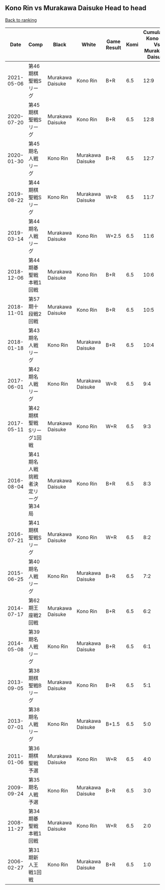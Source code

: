 ## Kono Rin vs Murakawa Daisuke Head to head

[Back to ranking](../../index.md)




| **Date** | **Comp** | **Black** | **White** | **Game Result** | **Komi** | **Cumulative Kono Rin Vs Murakawa Daisuke** | **Kono Rin Streak** | **Murakawa Daisuke Streak** | 
| --- | --- | --- | --- | --- | --- | --- | --- | --- |
| 2021-05-06 | 第46期棋聖戦Sリーグ | Murakawa Daisuke | Kono Rin | B+R | 6.5 | 12:9 | 0 | 2 | 
| 2020-07-20 | 第45期棋聖戦Sリーグ | Murakawa Daisuke | Kono Rin | B+R | 6.5 | 12:8 | 0 | 1 | 
| 2020-01-30 | 第45期名人戦リーグ | Kono Rin | Murakawa Daisuke | B+R | 6.5 | 12:7 | 1 | 0 | 
| 2019-08-22 | 第44期棋聖戦Sリーグ | Kono Rin | Murakawa Daisuke | W+R | 6.5 | 11:7 | 0 | 1 | 
| 2019-03-14 | 第44期名人戦リーグ | Murakawa Daisuke | Kono Rin | W+2.5 | 6.5 | 11:6 | 1 | 0 | 
| 2018-12-06 | 第44期碁聖戦本戦1回戦 | Murakawa Daisuke | Kono Rin | B+R | 6.5 | 10:6 | 0 | 2 | 
| 2018-11-01 | 第57期十段戦2回戦 | Murakawa Daisuke | Kono Rin | B+R | 6.5 | 10:5 | 0 | 1 | 
| 2018-01-18 | 第43期名人戦リーグ | Kono Rin | Murakawa Daisuke | B+R | 6.5 | 10:4 | 1 | 0 | 
| 2017-06-01 | 第42期名人戦リーグ | Kono Rin | Murakawa Daisuke | W+R | 6.5 | 9:4 | 0 | 1 | 
| 2017-05-11 | 第42期棋聖戦　Sリーグ1回戦 | Murakawa Daisuke | Kono Rin | W+R | 6.5 | 9:3 | 1 | 0 | 
| 2016-08-04 | 第41期名人戦　挑戦者決定リーグ第34局 | Murakawa Daisuke | Kono Rin | B+R | 6.5 | 8:3 | 0 | 1 | 
| 2016-07-21 | 第41期棋聖戦Sリーグ | Murakawa Daisuke | Kono Rin | W+R | 6.5 | 8:2 | 2 | 0 | 
| 2015-06-25 | 第40期名人戦リーグ | Kono Rin | Murakawa Daisuke | B+R | 6.5 | 7:2 | 1 | 0 | 
| 2014-07-17 | 第62期王座戦2回戦 | Murakawa Daisuke | Kono Rin | B+R | 6.5 | 6:2 | 0 | 1 | 
| 2014-05-08 | 第39期名人戦リーグ | Kono Rin | Murakawa Daisuke | B+R | 6.5 | 6:1 | 1 | 0 | 
| 2013-09-05 | 第38期棋聖戦Bリーグ | Murakawa Daisuke | Kono Rin | B+R | 6.5 | 5:1 | 0 | 1 | 
| 2013-07-01 | 第38期名人戦リーグ | Kono Rin | Murakawa Daisuke | B+1.5 | 6.5 | 5:0 | 5 | 0 | 
| 2011-01-06 | 第36期棋聖戦予選 | Murakawa Daisuke | Kono Rin | W+R | 6.5 | 4:0 | 4 | 0 | 
| 2009-09-24 | 第35期名人戦予選 | Kono Rin | Murakawa Daisuke | B+R | 6.5 | 3:0 | 3 | 0 | 
| 2008-11-27 | 第34期碁聖戦本戦1回戦 | Murakawa Daisuke | Kono Rin | W+R | 6.5 | 2:0 | 2 | 0 | 
| 2006-02-27 | 第31期新人王戦1回戦 | Kono Rin | Murakawa Daisuke | B+R | 6.5 | 1:0 | 1 | 0 |




